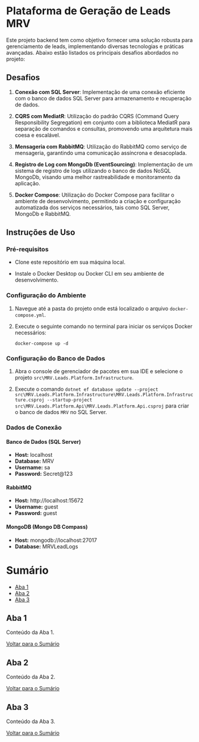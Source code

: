 # Plataforma de Geração de Leads MRV

Este projeto backend tem como objetivo fornecer uma solução robusta para gerenciamento de leads, implementando diversas tecnologias e práticas avançadas. Abaixo estão listados os principais desafios abordados no projeto:

## Desafios

1. **Conexão com SQL Server**: Implementação de uma conexão eficiente com o banco de dados SQL Server para armazenamento e recuperação de dados.

2. **CQRS com MediatR**: Utilização do padrão CQRS (Command Query Responsibility Segregation) em conjunto com a biblioteca MediatR para separação de comandos e consultas, promovendo uma arquitetura mais coesa e escalável.

3. **Mensageria com RabbitMQ**: Utilização do RabbitMQ como serviço de mensageria, garantindo uma comunicação assíncrona e desacoplada.

4. **Registro de Log com MongoDb (EventSourcing)**: Implementação de um sistema de registro de logs utilizando o banco de dados NoSQL MongoDb, visando uma melhor rastreabilidade e monitoramento da aplicação.

5. **Docker Compose**: Utilização do Docker Compose para facilitar o ambiente de desenvolvimento, permitindo a criação e configuração automatizada dos serviços necessários, tais como SQL Server, MongoDb e RabbitMQ.

## Instruções de Uso

### Pré-requisitos
- Clone este repositório em sua máquina local.

- Instale o Docker Desktop ou Docker CLI em seu ambiente de desenvolvimento.

### Configuração do Ambiente
1. Navegue até a pasta do projeto onde está localizado o arquivo `docker-compose.yml`.

2. Execute o seguinte comando no terminal para iniciar os serviços Docker necessários:
   ```
   docker-compose up -d
   ```

### Configuração do Banco de Dados
1. Abra o console de gerenciador de pacotes em sua IDE e selecione o projeto `src\MRV.Leads.Platform.Infrastructure`.

2. Execute o comando `dotnet ef database update --project src\MRV.Leads.Platform.Infrastructure\MRV.Leads.Platform.Infrastructure.csproj --startup-project src\MRV.Leads.Platform.Api\MRV.Leads.Platform.Api.csproj` para criar o banco de dados `MRV` no SQL Server.

### Dados de Conexão

#### Banco de Dados (SQL Server)
- **Host:** localhost
- **Database:** MRV
- **Username:** sa
- **Password:** Secret@123

#### RabbitMQ
- **Host:** http://localhost:15672
- **Username:** guest
- **Password:** guest

#### MongoDB (Mongo DB Compass)
- **Host:** mongodb://localhost:27017
- **Database:** MRVLeadLogs

# Sumário
- [Aba 1](#aba-1)
- [Aba 2](#aba-2)
- [Aba 3](#aba-3)

## Aba 1
Conteúdo da Aba 1.

[Voltar para o Sumário](#sumário)

## Aba 2
Conteúdo da Aba 2.

[Voltar para o Sumário](#sumário)

## Aba 3
Conteúdo da Aba 3.

[Voltar para o Sumário](#sumário)


